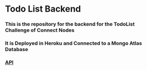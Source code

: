 # Todo List Backend

### This is the repository for the backend for the TodoList Challenge of Connect Nodes 
### It is Deployed in Heroku and Connected to a Mongo Atlas Database 
### [API](https://connect-nodes-backend.herokuapp.com/api/todos)
